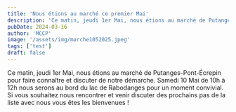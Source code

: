 ```yaml
---
title: 'Nous étions au marché ce premier Mai'
description: 'Ce matin, jeudi 1er Mai, nous étions au marché de Putanges-Pont-Écrepin pour faire connaître et discuter de notre démarche.'
pubDate: 2024-03-16
author: 'MCCP'
image: '/assets/img/marche1052025.jpeg'
tags: ['test']
draft: false
---
```


Ce matin, jeudi 1er Mai, nous étions au marché de Putanges-Pont-Écrepin pour faire connaître et discuter de notre démarche.
Samedi 10 Mai de 10h à 12h nous serons au bord du lac de Rabodanges pour un moment convivial. Si vous souhaitez nous rencontrer et venir discuter des prochains pas de la liste avec nous vous êtes les bienvenues !
